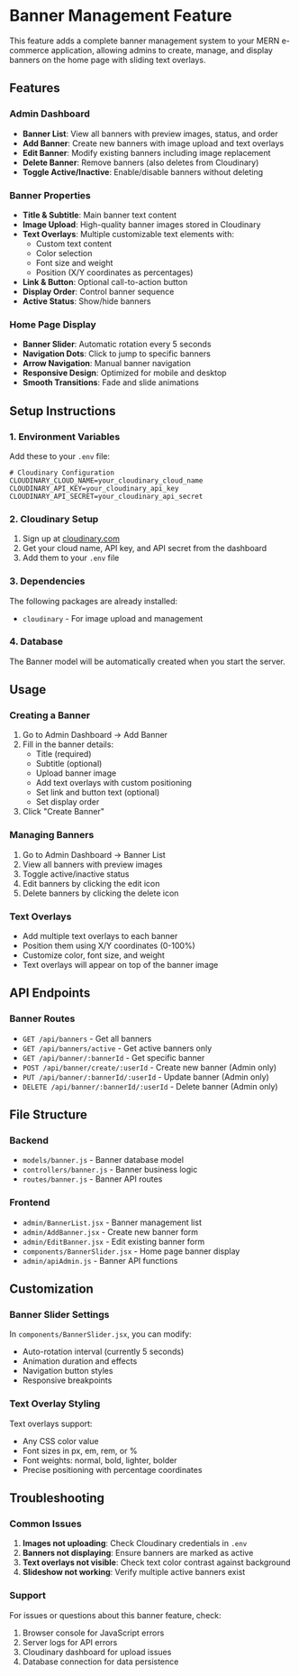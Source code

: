 # Banner Management Feature

This feature adds a complete banner management system to your MERN e-commerce application, allowing admins to create, manage, and display banners on the home page with sliding text overlays.

## Features

### Admin Dashboard
- **Banner List**: View all banners with preview images, status, and order
- **Add Banner**: Create new banners with image upload and text overlays
- **Edit Banner**: Modify existing banners including image replacement
- **Delete Banner**: Remove banners (also deletes from Cloudinary)
- **Toggle Active/Inactive**: Enable/disable banners without deleting

### Banner Properties
- **Title & Subtitle**: Main banner text content
- **Image Upload**: High-quality banner images stored in Cloudinary
- **Text Overlays**: Multiple customizable text elements with:
  - Custom text content
  - Color selection
  - Font size and weight
  - Position (X/Y coordinates as percentages)
- **Link & Button**: Optional call-to-action button
- **Display Order**: Control banner sequence
- **Active Status**: Show/hide banners

### Home Page Display
- **Banner Slider**: Automatic rotation every 5 seconds
- **Navigation Dots**: Click to jump to specific banners
- **Arrow Navigation**: Manual banner navigation
- **Responsive Design**: Optimized for mobile and desktop
- **Smooth Transitions**: Fade and slide animations

## Setup Instructions

### 1. Environment Variables
Add these to your `.env` file:

```env
# Cloudinary Configuration
CLOUDINARY_CLOUD_NAME=your_cloudinary_cloud_name
CLOUDINARY_API_KEY=your_cloudinary_api_key
CLOUDINARY_API_SECRET=your_cloudinary_api_secret
```

### 2. Cloudinary Setup
1. Sign up at [cloudinary.com](https://cloudinary.com)
2. Get your cloud name, API key, and API secret from the dashboard
3. Add them to your `.env` file

### 3. Dependencies
The following packages are already installed:
- `cloudinary` - For image upload and management

### 4. Database
The Banner model will be automatically created when you start the server.

## Usage

### Creating a Banner
1. Go to Admin Dashboard → Add Banner
2. Fill in the banner details:
   - Title (required)
   - Subtitle (optional)
   - Upload banner image
   - Add text overlays with custom positioning
   - Set link and button text (optional)
   - Set display order
3. Click "Create Banner"

### Managing Banners
1. Go to Admin Dashboard → Banner List
2. View all banners with preview images
3. Toggle active/inactive status
4. Edit banners by clicking the edit icon
5. Delete banners by clicking the delete icon

### Text Overlays
- Add multiple text overlays to each banner
- Position them using X/Y coordinates (0-100%)
- Customize color, font size, and weight
- Text overlays will appear on top of the banner image

## API Endpoints

### Banner Routes
- `GET /api/banners` - Get all banners
- `GET /api/banners/active` - Get active banners only
- `GET /api/banner/:bannerId` - Get specific banner
- `POST /api/banner/create/:userId` - Create new banner (Admin only)
- `PUT /api/banner/:bannerId/:userId` - Update banner (Admin only)
- `DELETE /api/banner/:bannerId/:userId` - Delete banner (Admin only)

## File Structure

### Backend
- `models/banner.js` - Banner database model
- `controllers/banner.js` - Banner business logic
- `routes/banner.js` - Banner API routes

### Frontend
- `admin/BannerList.jsx` - Banner management list
- `admin/AddBanner.jsx` - Create new banner form
- `admin/EditBanner.jsx` - Edit existing banner form
- `components/BannerSlider.jsx` - Home page banner display
- `admin/apiAdmin.js` - Banner API functions

## Customization

### Banner Slider Settings
In `components/BannerSlider.jsx`, you can modify:
- Auto-rotation interval (currently 5 seconds)
- Animation duration and effects
- Navigation button styles
- Responsive breakpoints

### Text Overlay Styling
Text overlays support:
- Any CSS color value
- Font sizes in px, em, rem, or %
- Font weights: normal, bold, lighter, bolder
- Precise positioning with percentage coordinates

## Troubleshooting

### Common Issues
1. **Images not uploading**: Check Cloudinary credentials in `.env`
2. **Banners not displaying**: Ensure banners are marked as active
3. **Text overlays not visible**: Check text color contrast against background
4. **Slideshow not working**: Verify multiple active banners exist

### Support
For issues or questions about this banner feature, check:
1. Browser console for JavaScript errors
2. Server logs for API errors
3. Cloudinary dashboard for upload issues
4. Database connection for data persistence




